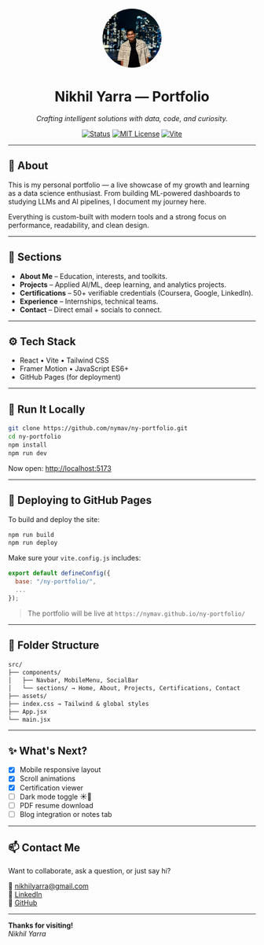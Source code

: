 
<p align="center">
  <img src="./public/pfp1.jpg" width="120" alt="Nikhil Yarra" style="border-radius: 9999px;" />
</p>

<h1 align="center">Nikhil Yarra — Portfolio</h1>

<p align="center">
  <em>Crafting intelligent solutions with data, code, and curiosity.</em>
</p>

<p align="center">
  <a href="https://github.com/nymav/ny-portfolio"><img alt="Status" src="https://img.shields.io/badge/status-active-brightgreen?style=flat-square"></a>
  <a href="https://github.com/nymav/ny-portfolio/blob/main/LICENSE"><img alt="MIT License" src="https://img.shields.io/badge/license-MIT-blue?style=flat-square"></a>
  <a href="https://vitejs.dev/"><img alt="Vite" src="https://img.shields.io/badge/built%20with-Vite-646CFF?style=flat-square&logo=vite&logoColor=white"></a>
</p>

---

## 🧠 About

This is my personal portfolio — a live showcase of my growth and learning as a data science enthusiast. From building ML-powered dashboards to studying LLMs and AI pipelines, I document my journey here.

Everything is custom-built with modern tools and a strong focus on performance, readability, and clean design.

---

## 📂 Sections

- **About Me** – Education, interests, and toolkits.
- **Projects** – Applied AI/ML, deep learning, and analytics projects.
- **Certifications** – 50+ verifiable credentials (Coursera, Google, LinkedIn).
- **Experience** – Internships, technical teams.
- **Contact** – Direct email + socials to connect.

---

## ⚙️ Tech Stack

- React • Vite • Tailwind CSS  
- Framer Motion • JavaScript ES6+  
- GitHub Pages (for deployment)

---

## 🚀 Run It Locally

```bash
git clone https://github.com/nymav/ny-portfolio.git
cd ny-portfolio
npm install
npm run dev
```

Now open: [http://localhost:5173](http://localhost:5173)

---

## 🛫 Deploying to GitHub Pages

To build and deploy the site:

```bash
npm run build
npm run deploy
```

Make sure your `vite.config.js` includes:

```js
export default defineConfig({
  base: "/ny-portfolio/",
  ...
});
```

> The portfolio will be live at `https://nymav.github.io/ny-portfolio/`

---

## 🧩 Folder Structure

```
src/
├── components/
│   ├── Navbar, MobileMenu, SocialBar
│   └── sections/ → Home, About, Projects, Certifications, Contact
├── assets/
├── index.css → Tailwind & global styles
├── App.jsx
└── main.jsx
```

---

## ✨ What's Next?

- [x] Mobile responsive layout  
- [x] Scroll animations  
- [x] Certification viewer  
- [ ] Dark mode toggle ☀️🌙  
- [ ] PDF resume download  
- [ ] Blog integration or notes tab  

---

## 📫 Contact Me

Want to collaborate, ask a question, or just say hi?

📧 [nikhilyarra@gmail.com](mailto:nikhilyarra@gmail.com)  
🔗 [LinkedIn](https://linkedin.com/in/nikhil-yarra)  
🐙 [GitHub](https://github.com/nymav)

---

**Thanks for visiting!**  
_Nikhil Yarra_
